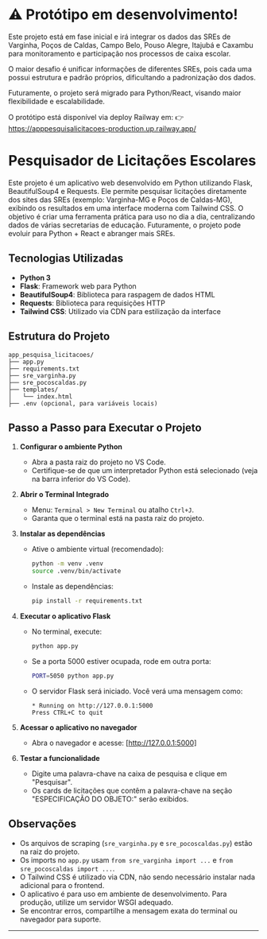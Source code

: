 # ⚠️ **Protótipo em desenvolvimento!**

Este projeto está em fase inicial e irá integrar os dados das SREs de Varginha, Poços de Caldas, Campo Belo, Pouso Alegre, Itajubá e Caxambu para monitoramento e participação nos processos de caixa escolar.

O maior desafio é unificar informações de diferentes SREs, pois cada uma possui estrutura e padrão próprios, dificultando a padronização dos dados.

Futuramente, o projeto será migrado para Python/React, visando maior flexibilidade e escalabilidade.

O protótipo está disponível via deploy Railway em:
👉 https://apppesquisalicitacoes-production.up.railway.app/


# Pesquisador de Licitações Escolares

Este projeto é um aplicativo web desenvolvido em Python utilizando Flask, BeautifulSoup4 e Requests. Ele permite pesquisar licitações diretamente dos sites das SREs (exemplo: Varginha-MG e Poços de Caldas-MG), exibindo os resultados em uma interface moderna com Tailwind CSS.
O objetivo é criar uma ferramenta prática para uso no dia a dia, centralizando dados de várias secretarias de educação. Futuramente, o projeto pode evoluir para Python + React e abranger mais SREs.

## Tecnologias Utilizadas

- **Python 3**
- **Flask**: Framework web para Python
- **BeautifulSoup4**: Biblioteca para raspagem de dados HTML
- **Requests**: Biblioteca para requisições HTTP
- **Tailwind CSS**: Utilizado via CDN para estilização da interface


## Estrutura do Projeto

```
app_pesquisa_licitacoes/
├── app.py
├── requirements.txt
├── sre_varginha.py
├── sre_pocoscaldas.py
├── templates/
│   └── index.html
├── .env (opcional, para variáveis locais)
```

## Passo a Passo para Executar o Projeto

1. **Configurar o ambiente Python**
   - Abra a pasta raiz do projeto no VS Code.
   - Certifique-se de que um interpretador Python está selecionado (veja na barra inferior do VS Code).

2. **Abrir o Terminal Integrado**
   - Menu: `Terminal > New Terminal` ou atalho `Ctrl+J`.
   - Garanta que o terminal está na pasta raiz do projeto.


3. **Instalar as dependências**
      - Ative o ambiente virtual (recomendado):
         ```bash
         python -m venv .venv
         source .venv/bin/activate
         ```
      - Instale as dependências:
         ```bash
         pip install -r requirements.txt
         ```


4. **Executar o aplicativo Flask**
      - No terminal, execute:
         ```bash
         python app.py
         ```
      - Se a porta 5000 estiver ocupada, rode em outra porta:
         ```bash
         PORT=5050 python app.py
         ```
      - O servidor Flask será iniciado. Você verá uma mensagem como:
         ```
         * Running on http://127.0.0.1:5000
         Press CTRL+C to quit
         ```

5. **Acessar o aplicativo no navegador**
   - Abra o navegador e acesse: [http://127.0.0.1:5000]

6. **Testar a funcionalidade**
   - Digite uma palavra-chave na caixa de pesquisa e clique em "Pesquisar".
   - Os cards de licitações que contêm a palavra-chave na seção "ESPECIFICAÇÃO DO OBJETO:" serão exibidos.


## Observações

- Os arquivos de scraping (`sre_varginha.py` e `sre_pocoscaldas.py`) estão na raiz do projeto.
- Os imports no `app.py` usam `from sre_varginha import ...` e `from sre_pocoscaldas import ...`.
- O Tailwind CSS é utilizado via CDN, não sendo necessário instalar nada adicional para o frontend.
- O aplicativo é para uso em ambiente de desenvolvimento. Para produção, utilize um servidor WSGI adequado.
- Se encontrar erros, compartilhe a mensagem exata do terminal ou navegador para suporte.

---
